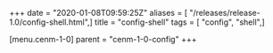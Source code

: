 +++
date = "2020-01-08T09:59:25Z"
aliases = [ "/releases/release-1.0/config-shell.html",]
title = "config-shell"
tags = [ "config", "shell",]

[menu.cenm-1-0]
parent = "cenm-1-0-config"
+++

